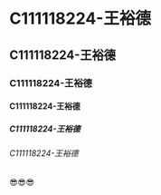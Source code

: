 # C111118224-王裕德
## C111118224-王裕德
### C111118224-王裕德
#### C111118224-王裕德
##### C111118224-王裕德
###### C111118224-王裕德

##
😎😎😎
